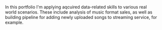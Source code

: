 In this portfolio I'm applying aqcuired data-related skills to various real world scenarios. These include analysis of music format sales, as well as building pipeline for adding newly uploaded songs to streaming service, for example.
